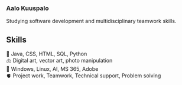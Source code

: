 ### Aalo Kuuspalo
Studying software development and multidisciplinary teamwork skills.

## Skills
:brain: Java, CSS, HTML, SQL, Python  
:lungs:  Digital art, vector art, photo manipulation  
:bone: Windows, Linux, AI, MS 365, Adobe  
:anatomical_heart: Project work, Teamwork, Technical support, Problem solving  



